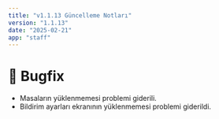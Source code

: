 ```yaml
---
title: "v1.1.13 Güncelleme Notları"
version: "1.1.13"
date: "2025-02-21"
app: "staff"
---
```

# 🐛 Bugfix
- Masaların yüklenmemesi problemi giderili.
- Bildirim ayarları ekranının yüklenmemesi problemi giderildi.